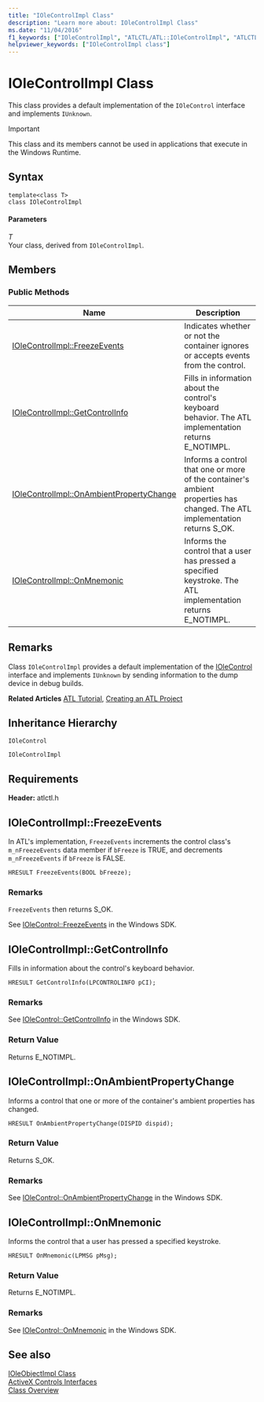 ```yaml
---
title: "IOleControlImpl Class"
description: "Learn more about: IOleControlImpl Class"
ms.date: "11/04/2016"
f1_keywords: ["IOleControlImpl", "ATLCTL/ATL::IOleControlImpl", "ATLCTL/ATL::IOleControlImpl::FreezeEvents", "ATLCTL/ATL::IOleControlImpl::GetControlInfo", "ATLCTL/ATL::IOleControlImpl::OnAmbientPropertyChange", "ATLCTL/ATL::IOleControlImpl::OnMnemonic"]
helpviewer_keywords: ["IOleControlImpl class"]
---
```

# IOleControlImpl Class

This class provides a default implementation of the `IOleControl` interface and implements `IUnknown`.

> [!IMPORTANT]
> This class and its members cannot be used in applications that execute in the Windows Runtime.

## Syntax

```
template<class T>
class IOleControlImpl
```

#### Parameters

*T*\
Your class, derived from `IOleControlImpl`.

## Members

### Public Methods

|Name|Description|
|----------|-----------------|
|[IOleControlImpl::FreezeEvents](#freezeevents)|Indicates whether or not the container ignores or accepts events from the control.|
|[IOleControlImpl::GetControlInfo](#getcontrolinfo)|Fills in information about the control's keyboard behavior. The ATL implementation returns E_NOTIMPL.|
|[IOleControlImpl::OnAmbientPropertyChange](#onambientpropertychange)|Informs a control that one or more of the container's ambient properties has changed. The ATL implementation returns S_OK.|
|[IOleControlImpl::OnMnemonic](#onmnemonic)|Informs the control that a user has pressed a specified keystroke. The ATL implementation returns E_NOTIMPL.|

## Remarks

Class `IOleControlImpl` provides a default implementation of the [IOleControl](/windows/win32/api/ocidl/nn-ocidl-iolecontrol) interface and implements `IUnknown` by sending information to the dump device in debug builds.

**Related Articles** [ATL Tutorial](../../atl/active-template-library-atl-tutorial.md), [Creating an ATL Project](../../atl/reference/creating-an-atl-project.md)

## Inheritance Hierarchy

`IOleControl`

`IOleControlImpl`

## Requirements

**Header:** atlctl.h

## <a name="freezeevents"></a> IOleControlImpl::FreezeEvents

In ATL's implementation, `FreezeEvents` increments the control class's `m_nFreezeEvents` data member if `bFreeze` is TRUE, and decrements `m_nFreezeEvents` if `bFreeze` is FALSE.

```
HRESULT FreezeEvents(BOOL bFreeze);
```

### Remarks

`FreezeEvents` then returns S_OK.

See [IOleControl::FreezeEvents](/windows/win32/api/ocidl/nf-ocidl-iolecontrol-freezeevents) in the Windows SDK.

## <a name="getcontrolinfo"></a> IOleControlImpl::GetControlInfo

Fills in information about the control's keyboard behavior.

```
HRESULT GetControlInfo(LPCONTROLINFO pCI);
```

### Remarks

See [IOleControl::GetControlInfo](/windows/win32/api/ocidl/nf-ocidl-iolecontrol-getcontrolinfo) in the Windows SDK.

### Return Value

Returns E_NOTIMPL.

## <a name="onambientpropertychange"></a> IOleControlImpl::OnAmbientPropertyChange

Informs a control that one or more of the container's ambient properties has changed.

```
HRESULT OnAmbientPropertyChange(DISPID dispid);
```

### Return Value

Returns S_OK.

### Remarks

See [IOleControl::OnAmbientPropertyChange](/windows/win32/api/ocidl/nf-ocidl-iolecontrol-onambientpropertychange) in the Windows SDK.

## <a name="onmnemonic"></a> IOleControlImpl::OnMnemonic

Informs the control that a user has pressed a specified keystroke.

```
HRESULT OnMnemonic(LPMSG pMsg);
```

### Return Value

Returns E_NOTIMPL.

### Remarks

See [IOleControl::OnMnemonic](/windows/win32/api/ocidl/nf-ocidl-iolecontrol-onmnemonic) in the Windows SDK.

## See also

[IOleObjectImpl Class](../../atl/reference/ioleobjectimpl-class.md)\
[ActiveX Controls Interfaces](/windows/win32/com/activex-controls-interfaces)\
[Class Overview](../../atl/atl-class-overview.md)
